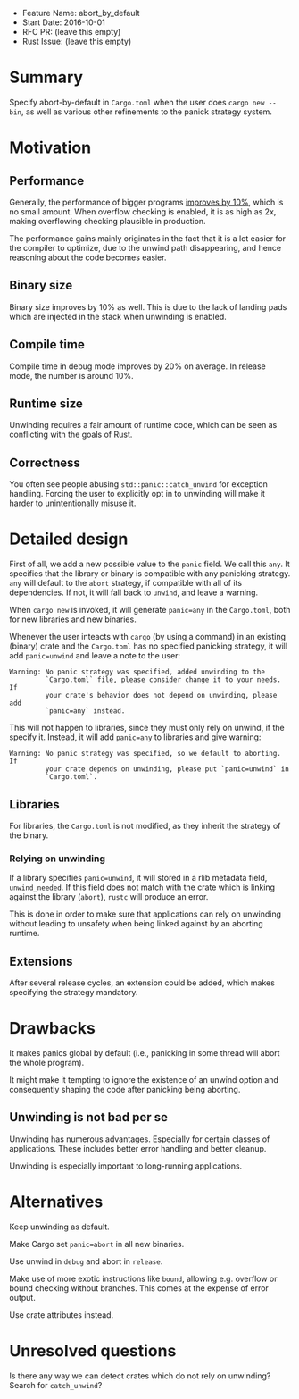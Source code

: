 - Feature Name: abort_by_default
- Start Date: 2016-10-01
- RFC PR: (leave this empty)
- Rust Issue: (leave this empty)

# Summary
[summary]: #summary

Specify abort-by-default in `Cargo.toml` when the user does `cargo new --bin`, as well as various other refinements to the panick strategy system.

# Motivation
[motivation]: #motivation

## Performance

Generally, the performance of bigger programs [improves by 10%](https://www.youtube.com/watch?v=mRGb4hoGuPs), which is no small amount. When overflow checking is enabled, it is as high as 2x, making overflowing checking plausible in production.

The performance gains mainly originates in the fact that it is a lot easier for the compiler to optimize, due to the unwind path disappearing, and hence reasoning about the code becomes easier.

## Binary size

Binary size improves by 10% as well. This is due to the lack of landing pads which are injected in the stack when unwinding is enabled.

## Compile time

Compile time in debug mode improves by 20% on average. In release mode, the number is around 10%.

## Runtime size

Unwinding requires a fair amount of runtime code, which can be seen as conflicting with the goals of Rust.

## Correctness

You often see people abusing `std::panic::catch_unwind` for exception handling. Forcing the user to explicitly opt in to unwinding will make it harder to unintentionally misuse it.

# Detailed design
[design]: #detailed-design

First of all, we add a new possible value to the `panic` field. We call this `any`. It specifies that the library or binary is compatible with any panicking strategy. `any` will default to the `abort` strategy, if compatible with all of its dependencies. If not, it will fall back to `unwind`, and leave a warning.

When `cargo new` is invoked, it will generate `panic=any` in the `Cargo.toml`, both for new libraries and new binaries.

Whenever the user inteacts with `cargo` (by using a command) in an existing (binary) crate and the `Cargo.toml` has no specified panicking strategy, it will add `panic=unwind` and leave a note to the user:

    Warning: No panic strategy was specified, added unwinding to the
             `Cargo.toml` file, please consider change it to your needs. If
             your crate's behavior does not depend on unwinding, please add
             `panic=any` instead.

This will not happen to libraries, since they must only rely on unwind, if the specify it. Instead, it will add `panic=any` to libraries and give warning:

    Warning: No panic strategy was specified, so we default to aborting. If
             your crate depends on unwinding, please put `panic=unwind` in
             `Cargo.toml`.

## Libraries

For libraries, the `Cargo.toml` is not modified, as they inherit the strategy of the binary.

### Relying on unwinding

If a library specifies `panic=unwind`, it will stored in a rlib metadata field, `unwind_needed`. If this field does not match with the crate which is linking against the library (`abort`), `rustc` will produce an error.

This is done in order to make sure that applications can rely on unwinding without leading to unsafety when being linked against by an aborting runtime.

## Extensions

After several release cycles, an extension could be added, which makes specifying the strategy mandatory.

# Drawbacks
[drawbacks]: #drawbacks

It makes panics global by default (i.e., panicking in some thread will abort the whole program).

It might make it tempting to ignore the existence of an unwind option and consequently shaping the code after panicking being aborting.

## Unwinding is not bad per se

Unwinding has numerous advantages. Especially for certain classes of applications. These includes better error handling and better cleanup.

Unwinding is especially important to long-running applications.

# Alternatives
[alternatives]: #alternatives

Keep unwinding as default.

Make Cargo set `panic=abort` in all new binaries.

Use unwind in `debug` and abort in `release`.

Make use of more exotic instructions like `bound`, allowing e.g. overflow or bound checking without branches. This comes at the expense of error output.

Use crate attributes instead.

# Unresolved questions
[unresolved]: #unresolved-questions

Is there any way we can detect crates which do not rely on unwinding? Search for `catch_unwind`?
